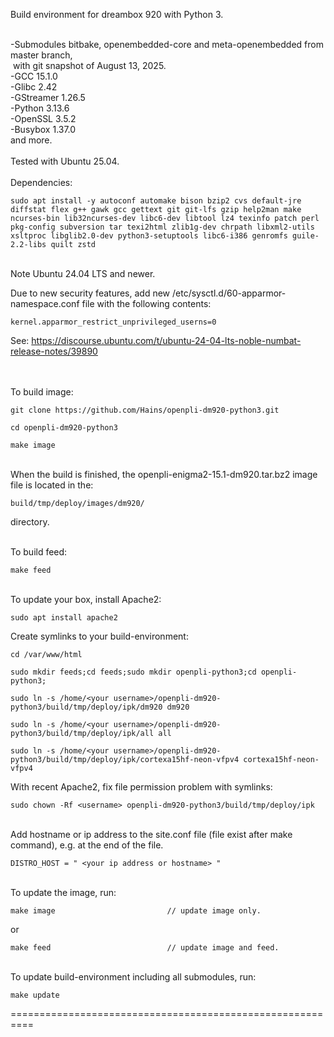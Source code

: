 Build environment for dreambox 920 with Python 3.<br><br>

-Submodules bitbake, openembedded-core and meta-openembedded from master branch,<br>
&nbsp;with git snapshot of August 13, 2025.<br>
-GCC 15.1.0<br>
-Glibc 2.42<br>
-GStreamer 1.26.5<br>
-Python 3.13.6<br>
-OpenSSL 3.5.2<br>
-Busybox 1.37.0<br>
and more.<br>
<br>
Tested with Ubuntu 25.04.
<br>
<br>
Dependencies:
```
sudo apt install -y autoconf automake bison bzip2 cvs default-jre diffstat flex g++ gawk gcc gettext git git-lfs gzip help2man make ncurses-bin lib32ncurses-dev libc6-dev libtool lz4 texinfo patch perl pkg-config subversion tar texi2html zlib1g-dev chrpath libxml2-utils xsltproc libglib2.0-dev python3-setuptools libc6-i386 genromfs guile-2.2-libs quilt zstd
```
<br>
Note Ubuntu 24.04 LTS and newer.<br>

Due to new security features, add new /etc/sysctl.d/60-apparmor-namespace.conf file with the following contents:
```
kernel.apparmor_restrict_unprivileged_userns=0
```
See:
https://discourse.ubuntu.com/t/ubuntu-24-04-lts-noble-numbat-release-notes/39890

<br><br>To build image:
```
git clone https://github.com/Hains/openpli-dm920-python3.git

cd openpli-dm920-python3

make image
```
<br>When the build is finished, the openpli-enigma2-15.1-dm920.tar.bz2 image file is located in the:
```
build/tmp/deploy/images/dm920/
```
directory.

<br>To build feed:
```
make feed
```

<br>To update your box, install Apache2:
```
sudo apt install apache2
```
Create symlinks to your build-environment:
```
cd /var/www/html

sudo mkdir feeds;cd feeds;sudo mkdir openpli-python3;cd openpli-python3;

sudo ln -s /home/<your username>/openpli-dm920-python3/build/tmp/deploy/ipk/dm920 dm920 

sudo ln -s /home/<your username>/openpli-dm920-python3/build/tmp/deploy/ipk/all all

sudo ln -s /home/<your username>/openpli-dm920-python3/build/tmp/deploy/ipk/cortexa15hf-neon-vfpv4 cortexa15hf-neon-vfpv4
```
With recent Apache2, fix file permission problem with symlinks:
```
sudo chown -Rf <username> openpli-dm920-python3/build/tmp/deploy/ipk
```
<br>Add hostname or ip address to the site.conf file (file exist after make command), e.g. at the end of the file.
```
DISTRO_HOST = " <your ip address or hostname> "
```
<br>To update the image, run:
```
make image                         // update image only.
```
or  
```
make feed                          // update image and feed.
```

<br>To update build-environment including all submodules, run:
```
make update
```

==========================================================
